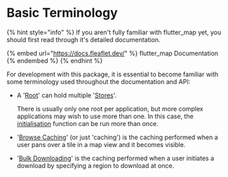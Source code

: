 # Basic Terminology

{% hint style="info" %}
If you aren't fully familiar with flutter\_map yet, you should first read through it's detailed documentation.

{% embed url="https://docs.fleaflet.dev/" %}
flutter\_map Documentation
{% endembed %}
{% endhint %}

For development with this package, it is essential to become familiar with some terminology used throughout the documentation and API:

*   A '[Root](roots-and-stores/#root)' can hold multiple '[Stores](roots-and-stores/#store-manual-creation)'.

    There is usually only one root per application, but more complex applications may wish to use more than one. In this case, the [initialisation](initialisation.md) function can be run more than once.
* '[Browse Caching](integration.md)' (or just 'caching') is the caching performed when a user pans over a tile in a map view and it becomes visible.
* '[Bulk Downloading](../bulk-downloading/introduction.md)' is the caching performed when a user initiates a download by specifying a region to download at once.
